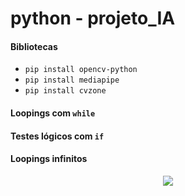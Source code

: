 # python - projeto_IA

#### Bibliotecas
- `pip install opencv-python`
- `pip install mediapipe`
- `pip install cvzone`

#### Loopings com `while`

#### Testes lógicos com `if`

#### Loopings infinitos
<div align="center"><img src="https://imgur.com/gJDEGOt.png"></div>
